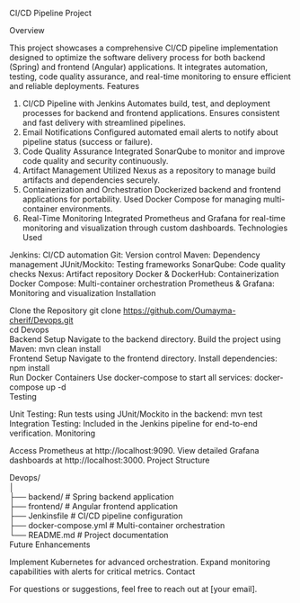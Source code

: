 CI/CD Pipeline Project

Overview

This project showcases a comprehensive CI/CD pipeline implementation designed to optimize the software delivery process for both backend (Spring) and frontend (Angular) applications. It integrates automation, testing, code quality assurance, and real-time monitoring to ensure efficient and reliable deployments.
Features

1. CI/CD Pipeline with Jenkins
Automates build, test, and deployment processes for backend and frontend applications.
Ensures consistent and fast delivery with streamlined pipelines.
2. Email Notifications
Configured automated email alerts to notify about pipeline status (success or failure).
3. Code Quality Assurance
Integrated SonarQube to monitor and improve code quality and security continuously.
4. Artifact Management
Utilized Nexus as a repository to manage build artifacts and dependencies securely.
5. Containerization and Orchestration
Dockerized backend and frontend applications for portability.
Used Docker Compose for managing multi-container environments.
6. Real-Time Monitoring
Integrated Prometheus and Grafana for real-time monitoring and visualization through custom dashboards.
Technologies Used

Jenkins: CI/CD automation
Git: Version control
Maven: Dependency management
JUnit/Mockito: Testing frameworks
SonarQube: Code quality checks
Nexus: Artifact repository
Docker & DockerHub: Containerization
Docker Compose: Multi-container orchestration
Prometheus & Grafana: Monitoring and visualization
Installation

Clone the Repository
git clone https://github.com/Oumayma-cherif/Devops.git  
cd Devops  
Backend Setup
Navigate to the backend directory.
Build the project using Maven:
mvn clean install  
Frontend Setup
Navigate to the frontend directory.
Install dependencies:
npm install  
Run Docker Containers
Use docker-compose to start all services:
docker-compose up -d  
Testing

Unit Testing: Run tests using JUnit/Mockito in the backend:
mvn test  
Integration Testing: Included in the Jenkins pipeline for end-to-end verification.
Monitoring

Access Prometheus at http://localhost:9090.
View detailed Grafana dashboards at http://localhost:3000.
Project Structure

Devops/  
│  
├── backend/          # Spring backend application  
├── frontend/         # Angular frontend application  
├── Jenkinsfile       # CI/CD pipeline configuration  
├── docker-compose.yml # Multi-container orchestration  
└── README.md         # Project documentation  
Future Enhancements

Implement Kubernetes for advanced orchestration.
Expand monitoring capabilities with alerts for critical metrics.
Contact

For questions or suggestions, feel free to reach out at [your email].
